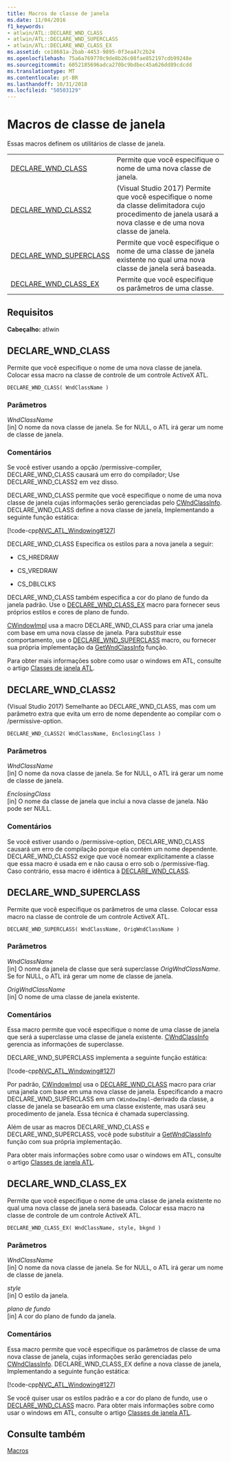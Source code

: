 ```yaml
---
title: Macros de classe de janela
ms.date: 11/04/2016
f1_keywords:
- atlwin/ATL::DECLARE_WND_CLASS
- atlwin/ATL::DECLARE_WND_SUPERCLASS
- atlwin/ATL::DECLARE_WND_CLASS_EX
ms.assetid: ce18681a-2bab-4453-9895-0f3ea47c2b24
ms.openlocfilehash: 75a6a769770c9de8b26c08fae852197cdb99248e
ms.sourcegitcommit: 6052185696adca270bc9bdbec45a626dd89cdcdd
ms.translationtype: MT
ms.contentlocale: pt-BR
ms.lasthandoff: 10/31/2018
ms.locfileid: "50503129"
---
```

# <a name="window-class-macros"></a>Macros de classe de janela

Essas macros definem os utilitários de classe de janela.

|||
|-|-|
|[DECLARE_WND_CLASS](#declare_wnd_class)|Permite que você especifique o nome de uma nova classe de janela.|
|[DECLARE_WND_CLASS2](#declare_wnd_class2)|(Visual Studio 2017) Permite que você especifique o nome da classe delimitadora cujo procedimento de janela usará a nova classe e de uma nova classe de janela.|
|[DECLARE_WND_SUPERCLASS](#declare_wnd_superclass)|Permite que você especifique o nome de uma classe de janela existente no qual uma nova classe de janela será baseada.|
|[DECLARE_WND_CLASS_EX](#declare_wnd_class_ex)|Permite que você especifique os parâmetros de uma classe.|

## <a name="requirements"></a>Requisitos

**Cabeçalho:** atlwin

##  <a name="declare_wnd_class"></a>  DECLARE_WND_CLASS

Permite que você especifique o nome de uma nova classe de janela. Colocar essa macro na classe de controle de um controle ActiveX ATL.

```
DECLARE_WND_CLASS( WndClassName )
```

### <a name="parameters"></a>Parâmetros

*WndClassName*<br/>
[in] O nome da nova classe de janela. Se for NULL, o ATL irá gerar um nome de classe de janela.

### <a name="remarks"></a>Comentários

Se você estiver usando a opção /permissive-compiler, DECLARE_WND_CLASS causará um erro do compilador; Use DECLARE_WND_CLASS2 em vez disso.

DECLARE_WND_CLASS permite que você especifique o nome de uma nova classe de janela cujas informações serão gerenciadas pelo [CWndClassInfo](cwndclassinfo-class.md). DECLARE_WND_CLASS define a nova classe de janela, Implementando a seguinte função estática:

[!code-cpp[NVC_ATL_Windowing#127](../../atl/codesnippet/cpp/window-class-macros_1.cpp)]

DECLARE_WND_CLASS Especifica os estilos para a nova janela a seguir:

- CS_HREDRAW

- CS_VREDRAW

- CS_DBLCLKS

DECLARE_WND_CLASS também especifica a cor do plano de fundo da janela padrão. Use o [DECLARE_WND_CLASS_EX](#declare_wnd_class_ex) macro para fornecer seus próprios estilos e cores de plano de fundo.

[CWindowImpl](cwindowimpl-class.md) usa a macro DECLARE_WND_CLASS para criar uma janela com base em uma nova classe de janela. Para substituir esse comportamento, use o [DECLARE_WND_SUPERCLASS](#declare_wnd_superclass) macro, ou fornecer sua própria implementação da [GetWndClassInfo](cwindowimpl-class.md#getwndclassinfo) função.

Para obter mais informações sobre como usar o windows em ATL, consulte o artigo [Classes de janela ATL](../../atl/atl-window-classes.md).

##  <a name="declare_wnd_class2"></a>  DECLARE_WND_CLASS2

(Visual Studio 2017) Semelhante ao DECLARE_WND_CLASS, mas com um parâmetro extra que evita um erro de nome dependente ao compilar com o /permissive-option.

```
DECLARE_WND_CLASS2( WndClassName, EnclosingClass )
```

### <a name="parameters"></a>Parâmetros

*WndClassName*<br/>
[in] O nome da nova classe de janela. Se for NULL, o ATL irá gerar um nome de classe de janela.

*EnclosingClass*<br/>
[in] O nome da classe de janela que inclui a nova classe de janela. Não pode ser NULL.

### <a name="remarks"></a>Comentários

Se você estiver usando o /permissive-option, DECLARE_WND_CLASS causará um erro de compilação porque ela contém um nome dependente. DECLARE_WND_CLASS2 exige que você nomear explicitamente a classe que essa macro é usada em e não causa o erro sob o /permissive-flag.
Caso contrário, essa macro é idêntica à [DECLARE_WND_CLASS](#declare_wnd_class).

##  <a name="declare_wnd_superclass"></a>  DECLARE_WND_SUPERCLASS

Permite que você especifique os parâmetros de uma classe. Colocar essa macro na classe de controle de um controle ActiveX ATL.

```
DECLARE_WND_SUPERCLASS( WndClassName, OrigWndClassName )
```

### <a name="parameters"></a>Parâmetros

*WndClassName*<br/>
[in] O nome da janela de classe que será superclasse *OrigWndClassName*. Se for NULL, o ATL irá gerar um nome de classe de janela.

*OrigWndClassName*<br/>
[in] O nome de uma classe de janela existente.

### <a name="remarks"></a>Comentários

Essa macro permite que você especifique o nome de uma classe de janela que será a superclasse uma classe de janela existente. [CWndClassInfo](cwndclassinfo-class.md) gerencia as informações de superclasse.

DECLARE_WND_SUPERCLASS implementa a seguinte função estática:

[!code-cpp[NVC_ATL_Windowing#127](../../atl/codesnippet/cpp/window-class-macros_1.cpp)]

Por padrão, [CWindowImpl](cwindowimpl-class.md) usa o [DECLARE_WND_CLASS](#declare_wnd_class) macro para criar uma janela com base em uma nova classe de janela. Especificando a macro DECLARE_WND_SUPERCLASS em um `CWindowImpl`-derivado da classe, a classe de janela se basearão em uma classe existente, mas usará seu procedimento de janela. Essa técnica é chamada superclassing.

Além de usar as macros DECLARE_WND_CLASS e DECLARE_WND_SUPERCLASS, você pode substituir a [GetWndClassInfo](cwindowimpl-class.md#getwndclassinfo) função com sua própria implementação.

Para obter mais informações sobre como usar o windows em ATL, consulte o artigo [Classes de janela ATL](../../atl/atl-window-classes.md).

##  <a name="declare_wnd_class_ex"></a>  DECLARE_WND_CLASS_EX

Permite que você especifique o nome de uma classe de janela existente no qual uma nova classe de janela será baseada. Colocar essa macro na classe de controle de um controle ActiveX ATL.

```
DECLARE_WND_CLASS_EX( WndClassName, style, bkgnd )
```

### <a name="parameters"></a>Parâmetros

*WndClassName*<br/>
[in] O nome da nova classe de janela. Se for NULL, o ATL irá gerar um nome de classe de janela.

*style*<br/>
[in] O estilo da janela.

*plano de fundo*<br/>
[in] A cor do plano de fundo da janela.

### <a name="remarks"></a>Comentários

Essa macro permite que você especifique os parâmetros de classe de uma nova classe de janela, cujas informações serão gerenciadas pelo [CWndClassInfo](cwndclassinfo-class.md). DECLARE_WND_CLASS_EX define a nova classe de janela, Implementando a seguinte função estática:

[!code-cpp[NVC_ATL_Windowing#127](../../atl/codesnippet/cpp/window-class-macros_1.cpp)]

Se você quiser usar os estilos padrão e a cor do plano de fundo, use o [DECLARE_WND_CLASS](#declare_wnd_class) macro. Para obter mais informações sobre como usar o windows em ATL, consulte o artigo [Classes de janela ATL](../../atl/atl-window-classes.md).

## <a name="see-also"></a>Consulte também

[Macros](atl-macros.md)

